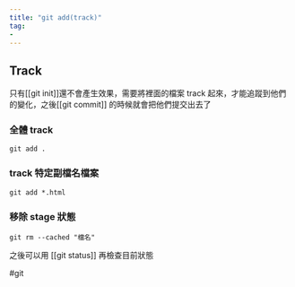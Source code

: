 ```yaml
---
title: "git add(track)"
tag: 
- 
---
```

## Track
只有[[git init]]還不會產生效果，需要將裡面的檔案 track 起來，才能追蹤到他們的變化，之後[[git commit]] 的時候就會把他們提交出去了
### 全體 track
```shell
git add .
```
### track 特定副檔名檔案
```shell
git add *.html
```
### 移除 stage 狀態
```shell
git rm --cached "檔名"
```


之後可以用 [[git status]] 再檢查目前狀態


#git